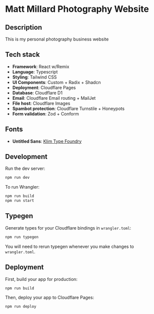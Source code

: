 # Matt Millard Photography Website

## Description

This is my personal photography business website

## Tech stack

- **Framework**: React w/Remix
- **Language**: Typescript
- **Styling**: Tailwind CSS
- **UI Components**: Custom + Radix + Shadcn
- **Deployment**: Cloudflare Pages
- **Database**: Cloudflare D1
- **Email**: Cloudflare Email routing + MailJet
- **File host**: Cloudflare Images
- **Spambot protection**: Cloudflare Turnstile + Honeypots
- **Form validation**: Zod + Conform

## Fonts

- **Untitled Sans**: [Klim Type Foundry](https://klim.co.nz/retail-fonts/untitled-sans)

## Development

Run the dev server:

```sh
npm run dev
```

To run Wrangler:

```sh
npm run build
npm run start
```

## Typegen

Generate types for your Cloudflare bindings in `wrangler.toml`:

```sh
npm run typegen
```

You will need to rerun typegen whenever you make changes to `wrangler.toml`.

## Deployment

First, build your app for production:

```sh
npm run build
```

Then, deploy your app to Cloudflare Pages:

```sh
npm run deploy
```
